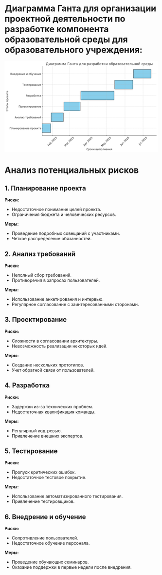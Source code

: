 # Диаграмма Ганта для организации проектной деятельности по разработке компонента образовательной среды для образовательного учреждения:
![Рисунок 2](https://github.com/indeecdedushka/IT_projects_mag/blob/master/%D1%82%D0%B5%D0%BC%D0%B0_1/%D0%98%D0%A1%D0%A0%201.2.png)

# Анализ потенциальных рисков

## 1. Планирование проекта

**Риски:**
- Недостаточное понимание целей проекта.
- Ограничения бюджета и человеческих ресурсов.

**Меры:**
- Проведение подробных совещаний с участниками.
- Четкое распределение обязанностей.

## 2. Анализ требований

**Риски:**
- Неполный сбор требований.
- Противоречия в запросах пользователей.

**Меры:**
- Использование анкетирования и интервью.
- Регулярное согласование с заинтересованными сторонами.

## 3. Проектирование

**Риски:**
- Сложности в согласовании архитектуры.
- Невозможность реализации некоторых идей.

**Меры:**
- Создание нескольких прототипов.
- Учет обратной связи от пользователей.

## 4. Разработка

**Риски:**
- Задержки из-за технических проблем.
- Недостаточная квалификация команды.

**Меры:**
- Регулярный код-ревью.
- Привлечение внешних экспертов.

## 5. Тестирование

**Риски:**
- Пропуск критических ошибок.
- Недостаточное тестовое покрытие.

**Меры:**
- Использование автоматизированного тестирования.
- Привлечение тестировщиков.

## 6. Внедрение и обучение

**Риски:**
- Сопротивление пользователей.
- Недостаточное обучение персонала.

**Меры:**
- Проведение обучающих семинаров.
- Оказание поддержки в первые недели после внедрения.
